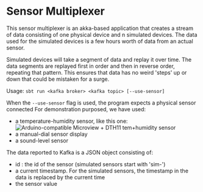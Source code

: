 # Sensor Multiplexer

This sensor multiplexer is an akka-based application that creates a stream of data consisting of 
one physical device and n simulated devices.
The data used for the simulated devices is a few hours worth of data from an actual sensor. 

Simulated devices will take a segment of data and replay it over time. The data segments are replayed first 
in order and then in reverse order, repeating that pattern. This ensures that data has no weird 'steps' up or down that 
could be mistaken for a surge.

Usage: `sbt run <kafka broker> <kafka topic> [--use-sensor]`

When the `--use-sensor` flag is used, the program expects a physical sensor connected
For demonstration purposed, we have used:
- a temperature-humidity sensor, like this one:
![Arduino-compatible Microview + DTH11 tem+humidity sensor](./docs/sensor.jpg)
- a manual-dial sensor display
- a sound-level sensor

The data reported to Kafka is a JSON object consisting of:
- id : the id of the sensor (simulated sensors start with 'sim-')
- a current timestamp. For the simulated sensors, the timestamp in the data is replaced by the current time
- the sensor value

